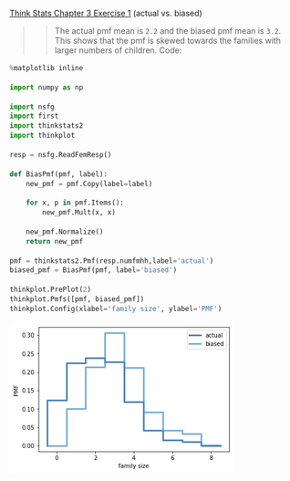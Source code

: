 [Think Stats Chapter 3 Exercise 1](http://greenteapress.com/thinkstats2/html/thinkstats2004.html#toc31) (actual vs. biased)

>> The actual pmf mean is `2.2` and the biased pmf mean is `3.2`. This shows that the pmf is skewed towards the families with larger numbers of children.
Code:
```python
%matplotlib inline

import numpy as np

import nsfg
import first
import thinkstats2
import thinkplot

resp = nsfg.ReadFemResp()

def BiasPmf(pmf, label):
    new_pmf = pmf.Copy(label=label)

    for x, p in pmf.Items():
        new_pmf.Mult(x, x)
        
    new_pmf.Normalize()
    return new_pmf
    
pmf = thinkstats2.Pmf(resp.numfmhh,label='actual')
biased_pmf = BiasPmf(pmf, label='biased')

thinkplot.PrePlot(2)
thinkplot.Pmfs([pmf, biased_pmf])
thinkplot.Config(xlabel='family size', ylabel='PMF')
```
![](actualvbias.png)